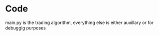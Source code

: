 # Code
main.py is the trading algorithm, everything else is either auxillary or for debuggig purposes
